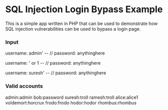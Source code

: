 # SQL Injection Login Bypass Example

This is a simple app written in PHP that can be used to demonstrate how SQL injection vulnerabilities can be used to bypass a login page.

### Input
username: admin' -- // 
password: anythinghere

username: ' or 1 -- // 
password: anythinghere

username: suresh' -- // 
password: anythinghere

### Valid accounts
admin:admin
bob:password
suresh:troll
ramesh:troll
alice:alice1
voldemort:horcrux
frodo:frodo
hodor:hodor
rhombus:rhombus